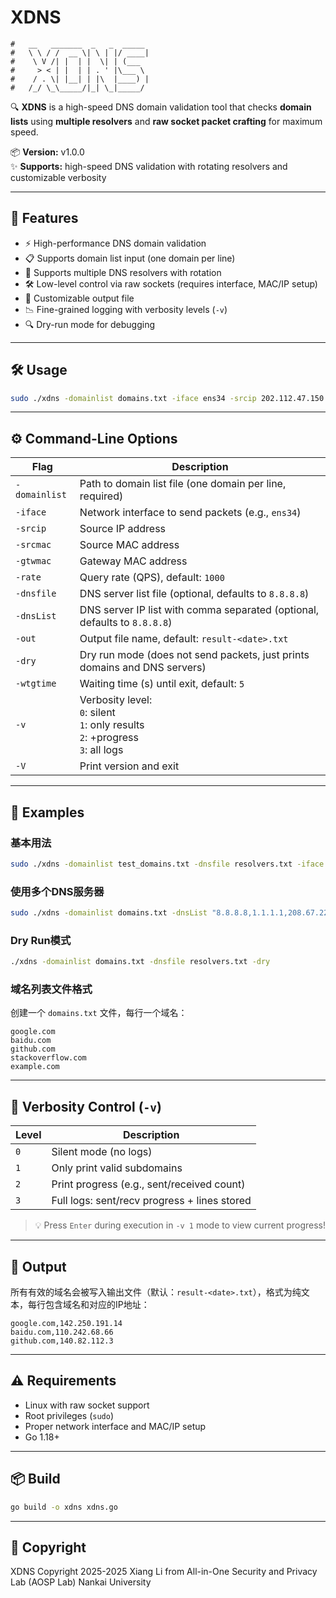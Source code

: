 # XDNS

```
#   __   _______  _   _  _____ 
#   \ \ / /  __ \| \ | |/ ____|
#    \ V /| |  | |  \| | (___  
#     > < | |  | | . ' |\___ \
#    / . \| |__| | |\  |____) |
#   /_/ \_\_____/|_| \_|_____/
```
🔍 **XDNS** is a high-speed DNS domain validation tool that checks **domain lists** using **multiple resolvers** and **raw socket packet crafting** for maximum speed.

📦 **Version:** v1.0.0  
✨ **Supports:** high-speed DNS validation with rotating resolvers and customizable verbosity

---

## 🚀 Features

- ⚡ High-performance DNS domain validation
- 📋 Supports domain list input (one domain per line)
- 🔁 Supports multiple DNS resolvers with rotation
- 🛠️ Low-level control via raw sockets (requires interface, MAC/IP setup)
- 🧾 Customizable output file
- 📉 Fine-grained logging with verbosity levels (`-v`)
- 🔍 Dry-run mode for debugging

---

## 🛠️ Usage

```bash
sudo ./xdns -domainlist domains.txt -iface ens34 -srcip 202.112.47.150 -srcmac 00:0c:29:95:4c:5f -gtwmac ac:74:09:b8:c3:00 -dnsfile resolvers.txt -out result.txt
```

---

## ⚙️ Command-Line Options

| Flag          | Description                                                                                     |
| ------------- | ----------------------------------------------------------------------------------------------- |
| `-domainlist` | Path to domain list file (one domain per line, required)                                        |
| `-iface`      | Network interface to send packets (e.g., `ens34`)                                                |
| `-srcip`      | Source IP address                                                                               |
| `-srcmac`     | Source MAC address                                                                              |
| `-gtwmac`     | Gateway MAC address                                                                             |
| `-rate`       | Query rate (QPS), default: `1000`                                                               |
| `-dnsfile`    | DNS server list file (optional, defaults to `8.8.8.8`)                                          |
| `-dnsList`    | DNS server IP list with comma separated (optional, defaults to `8.8.8.8`)                       |
| `-out`        | Output file name, default: `result-<date>.txt`                                                  |
| `-dry`        | Dry run mode (does not send packets, just prints domains and DNS servers)                       |
| `-wtgtime`    | Waiting time (s) until exit, default: `5`                                                       |
| `-v`          | Verbosity level: <br> `0`: silent <br> `1`: only results <br> `2`: +progress <br> `3`: all logs |
| `-V`          | Print version and exit                                                                          |

---

## 🧪 Examples

### 基本用法

```bash
sudo ./xdns -domainlist test_domains.txt -dnsfile resolvers.txt -iface ens34 -srcip 202.112.47.150 -srcmac 00:0c:29:95:4c:5f -gtwmac ac:74:09:b8:c3:00
```

### 使用多个DNS服务器

```bash
sudo ./xdns -domainlist domains.txt -dnsList "8.8.8.8,1.1.1.1,208.67.222.222" -iface ens34 -srcip 202.112.47.150 -srcmac 00:0c:29:95:4c:5f -gtwmac ac:74:09:b8:c3:00
```

### Dry Run模式

```bash
./xdns -domainlist domains.txt -dnsfile resolvers.txt -dry
```

### 域名列表文件格式

创建一个 `domains.txt` 文件，每行一个域名：
```
google.com
baidu.com
github.com
stackoverflow.com
example.com
```

---

## 🧭 Verbosity Control (`-v`)

| Level | Description                                  |
| ----- | -------------------------------------------- |
| `0`   | Silent mode (no logs)                        |
| `1`   | Only print valid subdomains                  |
| `2`   | Print progress (e.g., sent/received count)   |
| `3`   | Full logs: sent/recv progress + lines stored |

> 💡 Press `Enter` during execution in `-v 1` mode to view current progress!

---

## 📄 Output

所有有效的域名会被写入输出文件（默认：`result-<date>.txt`），格式为纯文本，每行包含域名和对应的IP地址：

```
google.com,142.250.191.14
baidu.com,110.242.68.66
github.com,140.82.112.3
```

---

## ⚠️ Requirements

* Linux with raw socket support
* Root privileges (`sudo`)
* Proper network interface and MAC/IP setup
* Go 1.18+

---

## 📦 Build

```bash
go build -o xdns xdns.go
```

---

## 📜 Copyright

XDNS Copyright 2025-2025 Xiang Li from All-in-One Security and Privacy Lab (AOSP Lab) Nankai University

